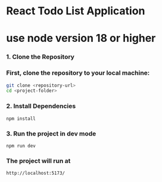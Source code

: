 # React Todo List Application
# use node version 18 or higher

### 1. Clone the Repository

### First, clone the repository to your local machine:

```bash
git clone <repository-url>
cd <project-folder>
````

### 2. Install Dependencies
```
npm install
```

### 3. Run the project in dev mode

```
npm run dev
```

### The project will run at 

```
http://localhost:5173/
```
